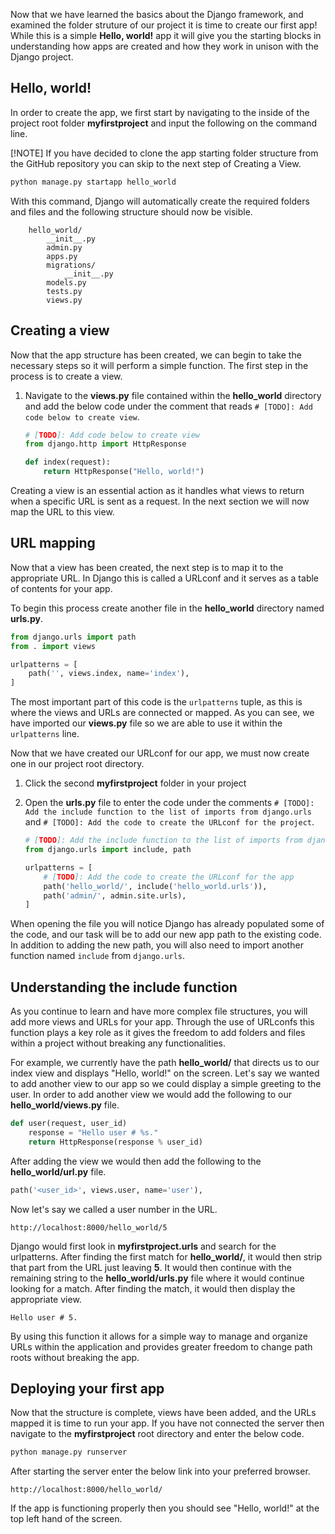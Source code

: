 Now that we have learned the basics about the Django framework, and examined the folder struture of our project it is time to create our first app! While this is a simple **Hello, world!** app it will give you the starting blocks in understanding how apps are created and how they work in unison with the Django project.

## Hello, world!

In order to create the app, we first start by navigating to the inside of the project root folder **myfirstproject** and input the following on the command line.

[!NOTE] 
If you have decided to clone the app starting folder structure from the GitHub repository you can skip to the next step of Creating a View.

```bash    
python manage.py startapp hello_world
```

With this command, Django will automatically create the required folders and files and the following structure should now be visible.

```text         
    hello_world/
        __init__.py
        admin.py
        apps.py
        migrations/
            __init__.py
        models.py
        tests.py
        views.py
```        
           
## Creating a view

Now that the app structure has been created, we can begin to take the necessary steps so it will perform a simple function. The first step in the process is to create a view.  

1. Navigate to the **views.py** file contained within the **hello_world** directory and add the below code under the comment that reads `# [TODO]: Add code below to create view`.

    ```python
    # [TODO]: Add code below to create view
    from django.http import HttpResponse

    def index(request):
        return HttpResponse("Hello, world!")
    ```
        
Creating a view is an essential action as it handles what views to return when a specific URL is sent as a request. In the next section we will now map the URL to this view. 

## URL mapping

Now that a view has been created, the next step is to map it to the appropriate URL. In Django this is called a URLconf and it serves as a table of contents for your app.
        
To begin this process create another file in the **hello_world** directory named **urls.py**.

```python
from django.urls import path
from . import views

urlpatterns = [
    path('', views.index, name='index'),
]
```

The most important part of this code is the `urlpatterns` tuple, as this is where the views and URLs are connected or mapped. As you can see, we have imported our **views.py** file so we are able to use it within the `urlpatterns` line. 

Now that we have created our URLconf for our app, we must now create one in our project root directory.

1. Click the second **myfirstproject** folder in your project 

2. Open the **urls.py** file to enter the code under the comments `# [TODO]: Add the include function to the list of imports from django.urls` and `# [TODO]: Add the code to create the URLconf for the project`.

    ```python
    # [TODO]: Add the include function to the list of imports from django.urls
    from django.urls import include, path

    urlpatterns = [
        # [TODO]: Add the code to create the URLconf for the app
        path('hello_world/', include('hello_world.urls')),
        path('admin/', admin.site.urls),
    ]
    ```

When opening the file you will notice Django has already populated some of the code, and our task will be to add our new app path to the existing code. In addition to adding the new path, you will also need to import another function named `include` from `django.urls`. 

## Understanding the include function

As you continue to learn and have more complex file structures, you will add more views and URLs for your app. Through the use of URLconfs this function plays a key role as it gives the freedom to add folders and files within a project without breaking any functionalities.

For example, we currently have the path **hello_world/** that directs us to our index view and displays "Hello, world!" on the screen. Let's say we wanted to add another view to our app so we could display a simple greeting to the user. In order to add another view we would add the following to our **hello_world/views.py** file.

```python
def user(request, user_id)
    response = "Hello user # %s."
    return HttpResponse(response % user_id)
```

After adding the view we would then add the following to the **hello_world/url.py** file.

```python
path('<user_id>', views.user, name='user'),
```

Now let's say we called a user number in the URL.

    http://localhost:8000/hello_world/5

Django would first look in **myfirstproject.urls** and search for the urlpatterns. After finding the first match for **hello_world/**, it would then strip that part from the URL just leaving **5**. It would then continue with the remaining string to the **hello_world/urls.py** file where it would continue looking for a match. After finding the match, it would then display the appropriate view.

```output
Hello user # 5.
```

By using this function it allows for a simple way to manage and organize URLs within the application and provides greater freedom to change path roots without breaking the app.
    
## Deploying your first app

Now that the structure is complete, views have been added, and the URLs mapped it is time to run your app. If you have not connected the server then navigate to the **myfirstproject** root directory and enter the below code.

```bash      
python manage.py runserver
```

After starting the server enter the below link into your preferred browser.

    http://localhost:8000/hello_world/

If the app is functioning properly then you should see "Hello, world!" at the top left hand of the screen.
